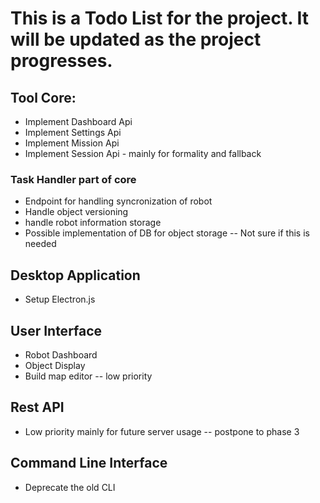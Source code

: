 ﻿# This is a Todo List for the project. It will be updated as the project progresses.

## Tool Core:
- Implement Dashboard Api
- Implement Settings Api
- Implement Mission Api 
- Implement Session Api - mainly for formality and fallback

### Task Handler part of core
- Endpoint for handling syncronization of robot
- Handle object versioning 
- handle robot information storage
- Possible implementation of DB for object storage -- Not sure if this is needed

## Desktop Application
- Setup Electron.js

## User Interface
- Robot Dashboard
- Object Display
- Build map editor -- low priority

## Rest API
- Low priority mainly for future server usage -- postpone to phase 3


## Command Line Interface
- Deprecate the old CLI
